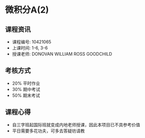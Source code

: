 # 微积分A(2)

## 课程资讯
- 课程编号: 10421065 
- 上课时间: 1-6, 3-6
- 授课老师: DONOVAN WILLIAM ROSS GOODCHILD
  
## 考核方式
- 20% 平时作业
- 30% 期中考试
- 50% 期末考试

## 课程心得
- 自三字班起国际班就变成内地老师授课，因此本项目已不具参考价值
- 平日需要多花功夫，可多去答疑坊请教
